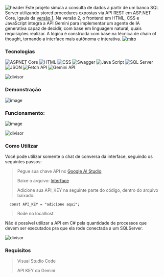 ![header](https://github.com/user-attachments/assets/f40bffd7-dff1-4278-abdd-2be6650843ff)
Este projeto simula a consulta de dados a partir de um banco SQL Server utilizando stored procedures expostas via API REST em ASP.NET Core, igauis da [versão 1](https://github.com/Thamine-S/Fixation-Project). Na versão 2, o frontend em HTML, CSS e JavaScript integra a API Gemini para implementar um agente de IA generativa capaz de decidir, com base em linguagem natural, quais requisições realizar. A lógica é construída com base na técnica de chain of thought, tornando a interface mais autônoma e interativa.
[![miro](https://github.com/user-attachments/assets/a026a4ad-ce39-4235-af2f-b63ea078f6f2)](https://miro.com/app/board/uXjVIx8pu8A=/?share_link_id=484984334860)

### Tecnologias

![ASPNET Core](https://img.shields.io/badge/ASPNET%20Core-4200d1?style=flat-square&logo=C&logoColor=ffffff)
![HTML](https://img.shields.io/badge/HTML-de003f?style=flat-square&logo=HTML5&logoColor=ffffff)
![CSS](https://img.shields.io/badge/CSS-80bdff?style=flat-square&logo=css&logoColor=white)
![Swagger](https://img.shields.io/badge/Swagger-2cde00?style=flat-square&logo=Swagger&logoColor=ffffff)
![Java Script](https://img.shields.io/badge/Java%20Script-fff821?style=flat-square&logo=JavaScript&logoColor=000000)
![SQL Server](https://img.shields.io/badge/SQL%20Server-387eff?style=flat-square&logoColor=ffffff)
![JSON](https://img.shields.io/badge/JSON-ff8138?style=flat-square&logo=JSON&logoColor=ffffff)
![Fetch API](https://img.shields.io/badge/Fetch%20API-ff8138?style=flat-square&logo=Fetch&logoColor=ffffff)
![Gemini API](https://img.shields.io/badge/Gemini%20API-c180ff?style=flat-square&logo=googlegemini&logoColor=white)

![divisor](https://github.com/user-attachments/assets/41ad08bf-627e-4820-9ed6-8da258c223c8)
### Demonstração
![image](https://github.com/user-attachments/assets/b82efa0e-0c2d-4c5d-8c89-c1848e991195)


### Funcionamento:
![image](https://github.com/user-attachments/assets/bbe46210-87c0-4cb2-9cb8-e8866a842fb4)


![divisor](https://github.com/user-attachments/assets/0927ea13-666f-46ba-b86f-587d1d666de0)

### Como Utilizar
Você pode utilizar somente o chat de conversa da interface, seguindo os seguintes passos:

> Pegue sua chave API no [Google AI Studio](https://aistudio.google.com/apikey)
> 
> Baixe o arquivo: [Interface](https://github.com/Thamine-S/Fixation-Project-v2/blob/main/AI_Agent/interface.html)
>
> Adicione sua API_KEY na seguinte parte do código, dentro do arquivo baixado:
```
  const API_KEY = "adicione aqui"; 
```
> Rode no localhost

Não é possível utilizar a API em C# pela quantidade de processos que devem ser executados pra que ela rode conectada a um SQLServer.

![divisor](https://github.com/user-attachments/assets/90b6efe2-554e-483c-a338-d3032d490dec)

### Requisitos

> Visual Studio Code
> 
> API KEY da Gemini


